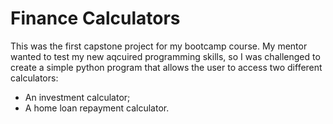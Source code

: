 # Finance Calculators

This was the first capstone project for my bootcamp course. 
My mentor wanted to test my new aqcuired programming skills, so I was challenged to create a simple python program that allows the user to access two different calculators: 

* An investment calculator;
* A home loan repayment calculator.

